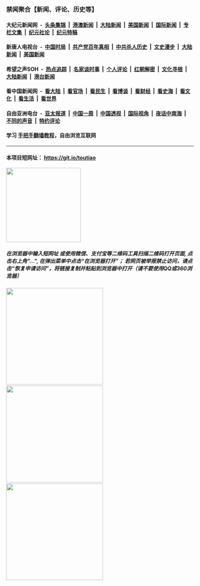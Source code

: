 ### 禁闻聚合【新闻、评论、历史等】

#### 大纪元新闻网 &nbsp;-&nbsp; [头条集锦](indexes/E头条集锦.md?t=02151902) &nbsp;|&nbsp; [港澳新闻](indexes/E港澳新闻.md?t=02151902)  &nbsp;|&nbsp; [大陆新闻](indexes/E大陆新闻.md?t=02151902) &nbsp;|&nbsp; [美国新闻](indexes/E美国新闻.md?t=02151902) &nbsp;|&nbsp; [国际新闻](indexes/E国际新闻.md?t=02151902) &nbsp;|&nbsp; [专栏文集](indexes/E专栏文集.md?t=02151902) &nbsp;|&nbsp; [纪元社论](indexes/E纪元社论.md?t=02151902) &nbsp;|&nbsp; [纪元特稿](indexes/E纪元特稿.md?t=02151902) 

#### 新唐人电视台 &nbsp;-&nbsp; [中国时局](indexes/N中国时局.md?t=02151902) &nbsp;|&nbsp; [共产党百年真相](indexes/N共产党百年真相.md?t=02151902) &nbsp;|&nbsp; [中共杀人历史](indexes/N中共杀人历史.md?t=02151902) &nbsp;|&nbsp; [文史漫步](indexes/N文史漫步.md?t=02151902) &nbsp;|&nbsp; [大陆新闻](indexes/N大陆新闻.md?t=02151902) &nbsp;|&nbsp; [美国新闻](indexes/N美国新闻.md?t=02151902)

#### 希望之声SOH &nbsp;-&nbsp; [热点追踪](indexes/H热点追踪.md?t=02151902) &nbsp;|&nbsp; [名家谈时事](indexes/H名家谈时事.md?t=02151902) &nbsp;|&nbsp; [个人评论](indexes/H个人评论.md?t=02151902)  &nbsp;|&nbsp; [红朝解密](indexes/H红朝解密.md?t=02151902) &nbsp;|&nbsp; [文化寻根](indexes/H文化寻根.md?t=02151902) &nbsp;|&nbsp; [大陆新闻](indexes/H大陆新闻.md?t=02151902) &nbsp;|&nbsp; [港台新闻](indexes/H港台新闻.md?t=02151902)

#### 看中国新闻网 &nbsp;-&nbsp; [看大陆](indexes/S看大陆.md?t=02151902) &nbsp;|&nbsp; [看官场](indexes/S看官场.md?t=02151902) &nbsp;|&nbsp; [看民生](indexes/S看民生.md?t=02151902)  &nbsp;|&nbsp; [看博谈](indexes/S看博谈.md?t=02151902) &nbsp;|&nbsp; [看财经](indexes/S看财经.md?t=02151902) &nbsp;|&nbsp; [看史海](indexes/S看史海.md?t=02151902) &nbsp;|&nbsp; [看文化](indexes/S看文化.md?t=02151902) &nbsp;|&nbsp; [看生活](indexes/S看生活.md?t=02151902) &nbsp;|&nbsp; [看世界](indexes/S看世界.md?t=02151902)

#### 自由亚洲电台 &nbsp;-&nbsp; [亚太报道](indexes/R亚太报道.md?t=02151902) &nbsp;|&nbsp; [中国一周](indexes/R中国一周.md?t=02151902) &nbsp;|&nbsp; [中国透视](indexes/R中国透视.md?t=02151902)  &nbsp;|&nbsp; [国际视角](indexes/R国际视角.md?t=02151902) &nbsp;|&nbsp; [夜话中南海](indexes/R夜话中南海.md?t=02151902) &nbsp;|&nbsp; [不同的声音](indexes/R不同的声音.md?t=02151902) &nbsp;|&nbsp; [特约评论](indexes/R特约评论.md?t=02151902)

#### 学习 [手把手翻墙教程](https://github.com/gfw-breaker/guides/wiki)，自由浏览互联网

----

#### 本项目短网址： https://git.io/toutiao
<img src="https://raw.githubusercontent.com/gfw-breaker/banned-news/master/scripts/img/qr.png" width="200px"/>  

##### 在浏览器中输入短网址 或使用微信、支付宝等二维码工具扫描二维码打开页面, 点击右上角"...", 在弹出菜单中点击“在浏览器打开”； 若网页被举报禁止访问，请点击“恢复申请访问”，将链接复制并粘贴到浏览器中打开（请不要使用QQ或360浏览器）

<img src="https://raw.githubusercontent.com/gfw-breaker/banned-news/master/scripts/img/1.png" width="260px"/> &nbsp; <img src="https://raw.githubusercontent.com/gfw-breaker/banned-news/master/scripts/img/2.png" width="260px"/> &nbsp; <img src="https://raw.githubusercontent.com/gfw-breaker/banned-news/master/scripts/img/3.png" width="260px"/>
